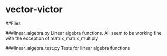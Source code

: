 # vector-victor

##Files

###linear_algebra.py
Linear algebra functions.  All seem to be working fine with the exception of matrix_matrix_multiply

###linear_algebra_test.py
Tests for linear algebra functions
